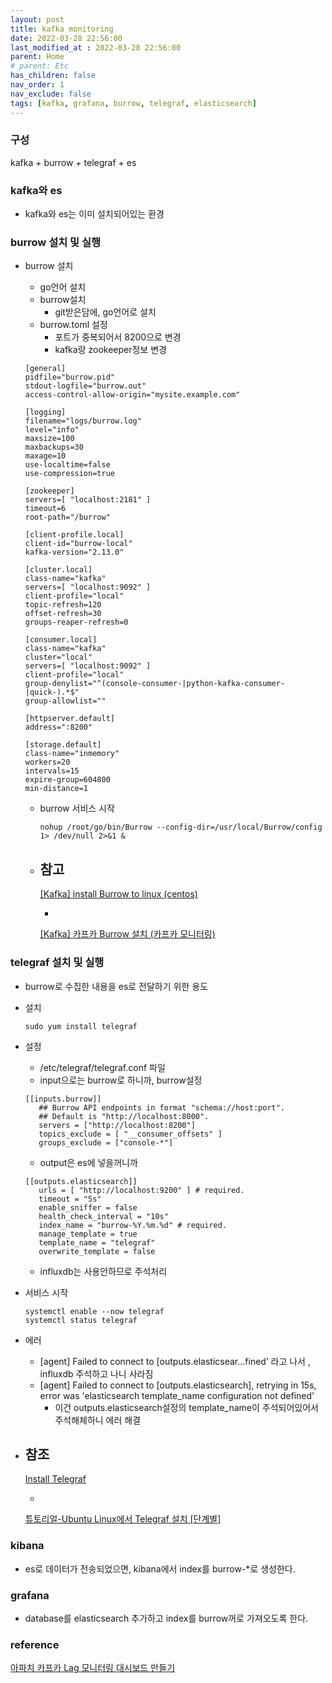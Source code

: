 ```yaml
---
layout: post
title: kafka monitoring
date: 2022-03-28 22:56:00
last_modified_at : 2022-03-28 22:56:00
parent: Home
# parent: Etc
has_children: false
nav_order: 1
nav_exclude: false
tags: [kafka, grafana, burrow, telegraf, elasticsearch]
---
```



### 구성

kafka + burrow + telegraf + es

### kafka와 es

- kafka와 es는 이미 설치되어있는 환경

### burrow 설치 및 실행

- burrow 설치
    - go언어 설치
    - burrow설치
        - git받은담에, go언어로 설치
    - burrow.toml 설정
        - 포트가 중복되어서 8200으로 변경
        - kafka랑 zookeeper정보 변경
    
    ```
    [general]
    pidfile="burrow.pid"
    stdout-logfile="burrow.out"
    access-control-allow-origin="mysite.example.com"
    
    [logging]
    filename="logs/burrow.log"
    level="info"
    maxsize=100
    maxbackups=30
    maxage=10
    use-localtime=false
    use-compression=true
    
    [zookeeper]
    servers=[ "localhost:2181" ]
    timeout=6
    root-path="/burrow"
    
    [client-profile.local]
    client-id="burrow-local"
    kafka-version="2.13.0"
    
    [cluster.local]
    class-name="kafka"
    servers=[ "localhost:9092" ]
    client-profile="local"
    topic-refresh=120
    offset-refresh=30
    groups-reaper-refresh=0
    
    [consumer.local]
    class-name="kafka"
    cluster="local"
    servers=[ "localhost:9092" ]
    client-profile="local"
    group-denylist="^(console-consumer-|python-kafka-consumer-|quick-).*$"
    group-allowlist=""
    
    [httpserver.default]
    address=":8200"
    
    [storage.default]
    class-name="inmemory"
    workers=20
    intervals=15
    expire-group=604800
    min-distance=1
    ```
    
    - burrow 서비스 시작
        
        ```
        nohup /root/go/bin/Burrow --config-dir=/usr/local/Burrow/config 1> /dev/null 2>&1 &
        ```
        
    - 참고
        - 
        
        [[Kafka] install Burrow to linux (centos)](https://jundol.me/m/147)
        
        - 
        
        [[Kafka] 카프카 Burrow 설치 (카프카 모니터링)](https://veneas.tistory.com/entry/Kafka-%EC%B9%B4%ED%94%84%EC%B9%B4-Burrow-%EC%84%A4%EC%B9%98-%EC%B9%B4%ED%94%84%EC%B9%B4-%EB%AA%A8%EB%8B%88%ED%84%B0%EB%A7%81)
        

### telegraf 설치 및 실행

- burrow로 수집한 내용을 es로 전달하기 위한 용도
- 설치
    
    ```
    sudo yum install telegraf
    ```
    
- 설정
    - /etc/telegraf/telegraf.conf 파일
    - input으로는 burrow로 하니까, burrow설정
    
    ```
    [[inputs.burrow]]
       ## Burrow API endpoints in format "schema://host:port".
       ## Default is "http://localhost:8000".
       servers = ["http://localhost:8200"]
       topics_exclude = [ "__consumer_offsets" ]
       groups_exclude = ["console-*"]
    ```
    
    - output은 es에 넣을꺼니까
    
    ```
    [[outputs.elasticsearch]]
       urls = [ "http://localhost:9200" ] # required.
       timeout = "5s"
       enable_sniffer = false
       health_check_interval = "10s"
       index_name = "burrow-%Y.%m.%d" # required.
       manage_template = true
       template_name = "telegraf"
       overwrite_template = false
    
    ```
    
    - influxdb는 사용안하므로 주석처리
- 서비스 시작
    
    ```
    systemctl enable --now telegraf
    systemctl status telegraf
    ```
    
- 에러
    - [agent] Failed to connect to [outputs.elasticsear...fined’ 라고 나서 , influxdb 주석하고 나니 사라짐
    - [agent] Failed to connect to [outputs.elasticsearch], retrying in 15s, error was 'elasticsearch template_name configuration not defined’
        - 이건 outputs.elasticsearch설정의 template_name이 주석되어있어서 주석해체하니 에러 해결
- 참조
    - 
    
    [Install Telegraf](https://docs.influxdata.com/telegraf/v1.21/introduction/installation/?t=RedHat+%26amp%3B+CentOS)
    
    - 
    
    [튜토리얼-Ubuntu Linux에서 Telegraf 설치 [단계별]](https://techexpert.tips/ko/influxdb-ko/ubuntu-linux%EC%97%90-telegraf-%EC%84%A4%EC%B9%98/)
    

### kibana

- es로 데이터가 전송되었으면, kibana에서 index를 burrow-*로 생성한다.

### grafana

- database를 elasticsearch 추가하고 index를 burrow꺼로 가져오도록 한다.

### reference

[아파치 카프카 Lag 모니터링 대시보드 만들기](https://blog.voidmainvoid.net/279)